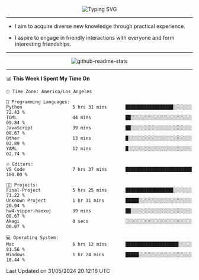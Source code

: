 <p align="center">
  <img src="https://readme-typing-svg.demolab.com?font=Fira+Code&weight=500&size=32&duration=2500&pause=1600&center=true&vCenter=true&random=false&width=1024&height=64&lines=Hi+there+%F0%9F%91%8B;I'm+delighted+you+could+make+it+here+%F0%9F%8E%89;I'm+Harry%2C+a+college+student+still+finding+my+way" alt="Typing SVG" />
</p>


---


- I aim to acquire diverse new knowledge through practical experience.

- I aspire to engage in friendly interactions with everyone and form interesting friendships.


---


<p align="center">
  <img src="https://github-readme-stats.vercel.app/api?username=Harry-Jing&show_icons=true" alt="github-readme-stats"/>
</p>


---

<!--START_SECTION:waka-->
📊 **This Week I Spent My Time On** 

```text
🕑︎ Time Zone: America/Los_Angeles

💬 Programming Languages: 
Python                   5 hrs 31 mins       ██████████████████░░░░░░░   72.43 % 
TOML                     44 mins             ██░░░░░░░░░░░░░░░░░░░░░░░   09.84 % 
JavaScript               39 mins             ██░░░░░░░░░░░░░░░░░░░░░░░   08.67 % 
Other                    13 mins             █░░░░░░░░░░░░░░░░░░░░░░░░   02.89 % 
YAML                     12 mins             █░░░░░░░░░░░░░░░░░░░░░░░░   02.74 % 

🔥 Editors: 
VS Code                  7 hrs 37 mins       █████████████████████████   100.00 % 

🐱‍💻 Projects: 
Final-Project            5 hrs 25 mins       ██████████████████░░░░░░░   71.22 % 
Unknown Project          1 hr 31 mins        █████░░░░░░░░░░░░░░░░░░░░   20.04 % 
hw4-yipper-haoxuj        39 mins             ██░░░░░░░░░░░░░░░░░░░░░░░   08.67 % 
Akagi                    0 secs              ░░░░░░░░░░░░░░░░░░░░░░░░░   00.07 % 

💻 Operating System: 
Mac                      6 hrs 12 mins       ████████████████████░░░░░   81.56 % 
Windows                  1 hr 24 mins        █████░░░░░░░░░░░░░░░░░░░░   18.44 % 
```


 Last Updated on 31/05/2024 20:12:16 UTC
<!--END_SECTION:waka-->
